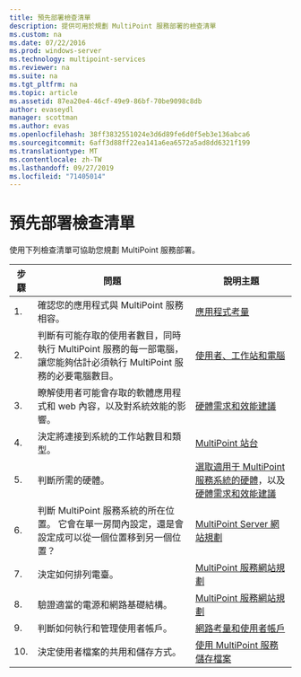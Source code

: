 ```yaml
---
title: 預先部署檢查清單
description: 提供可用於規劃 MultiPoint 服務部署的檢查清單
ms.custom: na
ms.date: 07/22/2016
ms.prod: windows-server
ms.technology: multipoint-services
ms.reviewer: na
ms.suite: na
ms.tgt_pltfrm: na
ms.topic: article
ms.assetid: 87ea20e4-46cf-49e9-86bf-70be9098c8db
author: evaseydl
manager: scottman
ms.author: evas
ms.openlocfilehash: 38ff3832551024e3d6d89fe6d0f5eb3e136abca6
ms.sourcegitcommit: 6aff3d88ff22ea141a6ea6572a5ad8dd6321f199
ms.translationtype: MT
ms.contentlocale: zh-TW
ms.lasthandoff: 09/27/2019
ms.locfileid: "71405014"
---
```

# <a name="predeployment-checklist"></a>預先部署檢查清單
使用下列檢查清單可協助您規劃 MultiPoint 服務部署。  
  
|步驟|問題|說明主題|  
|--------|---------|--------------|  
|1.|確認您的應用程式與 MultiPoint 服務相容。|[應用程式考量](Application-Considerations.md)|  
|2.|判斷有可能存取的使用者數目，同時執行 MultiPoint 服務的每一部電腦，讓您能夠估計必須執行 MultiPoint 服務的必要電腦數目。|[使用者、工作站和電腦](MultiPoint-services-Site-Planning.md#users-stations-and-computers)|  
|3.|瞭解使用者可能會存取的軟體應用程式和 web 內容，以及對系統效能的影響。|[硬體需求和效能建議](hardware-and-performance-recommendations.md)|  
|4.|決定將連接到系統的工作站數目和類型。|[MultiPoint 站台](MultiPoint-services-Stations.md)|  
|5.|判斷所需的硬體。|[選取適用于 MultiPoint 服務系統的硬體](Selecting-Hardware-for-Your-MultiPoint-services-System.md)，以及[硬體需求和效能建議](hardware-and-performance-recommendations.md)|  
|6.|判斷 MultiPoint 服務系統的所在位置。 它會在單一房間內設定，還是會設定成可以從一個位置移到另一個位置？|[MultiPoint Server 網站規劃](MultiPoint-services-Site-Planning.md)|  
|7.|決定如何排列電臺。|[MultiPoint 服務網站規劃](MultiPoint-services-Site-Planning.md)|  
|8.|驗證適當的電源和網路基礎結構。|[MultiPoint 服務網站規劃](MultiPoint-services-Site-Planning.md)|  
|9.|判斷如何執行和管理使用者帳戶。|[網路考量和使用者帳戶](Network-Considerations-and-User-Accounts.md)|  
|10.|決定使用者檔案的共用和儲存方式。|[使用 MultiPoint 服務儲存檔案](Storing-Files-with-MultiPoint-services.md)|